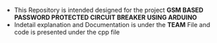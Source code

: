 + This Repository is intended designed for the project **GSM BASED PASSWORD PROTECTED CIRCUIT BREAKER USING ARDUINO**
+ Indetail explanation and Documentation is under the **TEAM** File and code is presented under the cpp file
